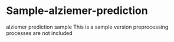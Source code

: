 # Sample-alziemer-prediction
alziemer prediction sample
This is a sample version preprocessing processes are not included
